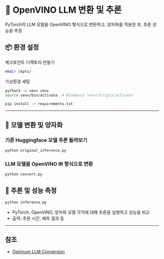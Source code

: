 # 🧠 OpenVINO LLM 변환 및 추론

 PyTorch의 LLM 모델을 OpenVINO 형식으로 변환하고, 양자화를 적용한 후, 추론 성능을 측정

## 📦 환경 설정

체크포인트 디렉토리 만들기
```sh
mkdir ckpts/ 
```

가상환경 세팅
```sh
python3 -m venv venv
source venv/bin/activate  # Windows는 venv\Scripts\activate

pip install -r requirements.txt
```

---

## 🔄 모델 변환 및 양자화

### 기존 Huggingface 모델 추론 돌려보기
```sh
python original_inference.py
```

### LLM 모델을 OpenVINO IR 형식으로 변환

```sh
python convert.py
```


## 🚀 추론 및 성능 측정

```sh
python inference.py
```

- PyTorch, OpenVINO, 양자화 모델 각각에 대해 추론을 실행하고 성능을 비교
- 출력: 추론 시간, 예측 결과 등

--- 

## 참조
- [Optimum LLM Conversion](https://docs.openvino.ai/2025/openvino-workflow-generative/inference-with-optimum-intel.html)
